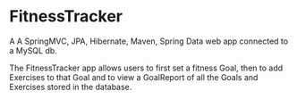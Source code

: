 FitnessTracker
===============

A A SpringMVC, JPA, Hibernate, Maven, Spring Data web app connected to a MySQL db.  

The FitnessTracker app allows users to first set a fitness Goal, then to add Exercises to that Goal and to view a GoalReport of all the Goals and Exercises stored in the database.
